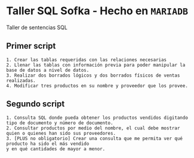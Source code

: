 # Taller SQL Sofka - Hecho en ``MARIADB``
Taller de sentencias SQL
## Primer script
    1. Crear las tablas requeridas con las relaciones necesarias
    2. Llenar las tablas con información previa para poder manipular la base de datos a nivel de datos.
    3. Realizar dos borrados lógicos y dos borrados físicos de ventas realizadas.
    4. Modificar tres productos en su nombre y proveedor que los provee.
    


## Segundo script
    1. Consulta SQL donde pueda obtener los productos vendidos digitando tipo de documento y número de documento.
    2. Consultar productos por medio del nombre, el cual debe mostrar quien o quienes han sido sus proveedores.
    3. [PLUS no obligatorio] Crear una consulta que me permita ver qué producto ha sido el más vendido 
    y en qué cantidades de mayor a menor.
